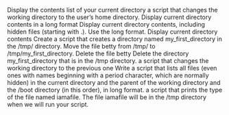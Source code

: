 Display the contents list of your current directory
a script that changes the working directory to the user’s home directory.
Display current directory contents in a long format
Display current directory contents, including hidden files (starting with .). Use the long format.
Display current directory contents
Create a script that creates a directory named my_first_directory in the /tmp/ directory.
Move the file betty from /tmp/ to /tmp/my_first_directory.
Delete the file betty
Delete the directory my_first_directory that is in the /tmp directory.
a script that changes the working directory to the previous one
Write a script that lists all files (even ones with names beginning with a period character, which are normally hidden) in the current directory and the parent of the working directory and the /boot directory (in this order), in long format.
a script that prints the type of the file named iamafile. The file iamafile will be in the /tmp directory when we will run your script.
